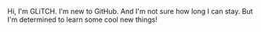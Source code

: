Hi, I'm GLiTCH. I'm new to GitHub. And I'm not sure how long I can stay. But I'm determined to learn some cool new things!
